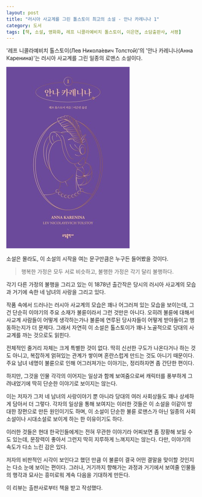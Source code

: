 ```yaml
---
layout: post
title: "러시아 사교계를 그린 톨스토이 최고의 소설 - 안나 카레니나 1"
category: 도서
tags: [책, 소설, 영화화, 레프 니콜라예비치 톨스토이, 이은연, 소담출판사, 서평]
---
```


'레프 니콜라예비치 톨스토이(Лев Никола́евич Толсто́й)'의
'안나 카레니나(Анна Каренина)'는
러시아 사교계를 그린 일종의 로맨스 소설이다.

![표지](/images/book/anna-karenina-1-book-h480.jpg)

소설은 몰라도, 이 소설의 시작을 여는 문구만큼은 누구든 들어봤을 것이다.

> 행복한 가정은 모두 서로 비슷하고, 불행한 가정은 각기 달리 불행하다.

각기 다른 가정의 불행을 그리고 있는 이 1878년 출간작은
당시의 러시아 사교계의 모습과 거기에 속한 네 남녀의 사랑을 그리고 있다.

작품 속에서 드러나는 러시아 사교계의 모습은 꽤나 어그러져 있는 모습을 보이는데,
그건 단순히 이야기의 주요 소재가 불륜이라서 그런 것만은 아니다.
오히려 불륜에 대해서 사교계 사람들이 어떻게 생각하는가나
불륜에 연루된 당사자들이 어떻게 받아들이고 행동하는지가 더 문제다.
그래서 자연히 이 소설은 톨스토이가 꽤나 노골적으로 당대의 사교계를 까는 것으로도 읽힌다.

전체적인 줄거리 자체는 크게 특별한 것이 없다.
딱히 신선한 구도가 나온다거나 하는 것도 아니고,
복잡하게 얽혀있는 관계가 쌓이며 혼란스럽게 만드는 것도 아니기 때문이다.
주요 남녀 네명이 불륜으로 인해 어그러져가는 이야기는, 정리하자면 좀 간단한 편이다.

하지만, 그것을 인물 각각의 이어지는 일상과 함께 보여줌으로써
캐릭터를 풍부하게 그려내었기에 딱히 단순한 이야기로 보이지는 않는다.

이는 저자가 그저 네 남녀의 사랑이야기 뿐 아니라
당대의 여러 사회상들도 꽤나 상세하게 담아서 더 그렇다.
각자의 일상을 통해 보여지는 이러한 것들은 이 소설을 이같이 방대한 장편으로 만든 원인이기도 하며,
이 소설이 단순한 불륜 로맨스가 아닌 일종의 사회소설이나 시대소설로 보이게 하는 한 이유이기도 하다.

이러한 것들은 현대 한국인들에게는 전혀 무관한 이야기라 어찌보면 좀 장황해 보일 수도 있는데,
문장력이 좋아서 그런지 딱히 지루하게 느껴지지는 않는다.
다만, 이야기의 속도가 다소 느린 감은 있다.

저자의 비판적인 시각이 보인다고 했던 만큼
이 불륜이 결국 어떤 결말을 맞이할 것인지는 다소 눈에 보이는 편이다.
그러나, 거기까지 향해가는 과정과 거기에서 보여줄 인물들의 행각과 묘사는 흥미로워 계속 다음을 기대하게 만든다.



<div class="im im-info">
이 리뷰는 출판사로부터 책을 받고 작성했다.
</div>

